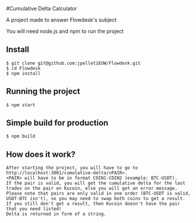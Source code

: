 #Cumulative Delta Calculator

A project made to answer Flowdesk's subject

You will need node.js and npm to run the project

## Install

    $ git clone git@github.com:jpelletiEUW/Flowdesk.git
    $ cd Flowdesk
    $ npm install

## Running the project

    $ npm start

## Simple build for production

    $ npm build

## How does it work?

    After starting the project, you will have to go to http://localhost:3001/cumulative-delta/<PAIR>.
    <PAIR> will have to be in format COIN1-COIN2 (example: BTC-USDT).
    If the pair is valid, you will get the cumulative delta for the last trades on the pair on Kucoin, else you will get an error message.
    Please note that pairs are only valid in one order (BTC-USDT is valid, USDT-BTC isn't), so you may need to swap both coins to get a result.
    If you still don't get a result, then Kucoin doesn't have the pair that you need listed!
    Delta is returned in form of a string.
